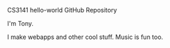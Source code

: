 CS3141 hello-world GitHub Repository

I'm Tony.

I make webapps and other cool stuff. Music is fun too. 
